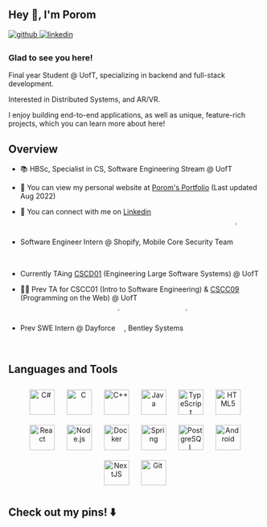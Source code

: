 ## Hey 👋, I'm Porom  
  

<a href="https://github.com/poromkamal" target="_blank">
<img src=https://img.shields.io/badge/github-%2324292e.svg?&style=for-the-badge&logo=github&logoColor=white alt=github style="margin-bottom: 5px;" />
</a>
<a href="https://linkedin.com/in/porom-kamal-0207a9187" target="_blank">
<img src=https://img.shields.io/badge/linkedin-%231E77B5.svg?&style=for-the-badge&logo=linkedin&logoColor=white alt=linkedin style="margin-bottom: 5px;" />
</a>  
  



###   Glad to see you here!  
Final year Student @ UofT, specializing in backend and full-stack development.

Interested in Distributed Systems, and AR/VR.

I enjoy building end-to-end applications, as well as unique, feature-rich projects, which you can learn more about here!
###  

## Overview
<tr><td valign="top" width="50%">

- 📚 HBSc, Specialist in CS, Software Engineering Stream @ UofT  
  

-  📄 You can view my personal website at [Porom's Portfolio](https://poromkamal.github.io/)  (Last updated Aug 2022)
  

- 🔖 You can connect with me on [Linkedin](https://www.linkedin.com/in/porom-kamal-0207a9187/)  
- Software Engineer Intern @ Shopify, Mobile Core Security Team <img src="https://cdn.freebiesupply.com/logos/large/2x/shopify-logo-png-transparent.png" align="center" style="width: 2%"/>
- Currently TAing [CSCD01](https://cscd01.com/) (Engineering Large Software Systems) @ UofT
- 🧑‍🏫 Prev TA for CSCC01 (Intro to Software Engineering) & [CSCC09](https://cscc09.com/) (Programming on the Web) @ UofT
- Prev SWE Intern @ Dayforce <img src="https://play-lh.googleusercontent.com/GzXqzEjylw9Y2FQPvsw34DcYirDrItkNGYInKrkLg-mFP-cgLYmwF223kA67KlD2miU" align="center" style="width: 2%"/> , Bentley Systems <img src="https://media.licdn.com/dms/image/D4E0BAQEtxxz6UpPW4Q/company-logo_200_200/0/1691676516744/bentley_systems_logo?e=2147483647&v=beta&t=kZ3cUyOWTKYwxDwa4ugWoW7SodkgYQw9ZbSpWv-nUMY" align="center" style="width: 2%" />

## Languages and Tools  
<div align="center">  
<a href="https://docs.microsoft.com/en-us/dotnet/csharp/" target="_blank"><img style="margin: 10px" src="https://profilinator.rishav.dev/skills-assets/csharp-original.svg" alt="C#" height="50" /></a>  
<a href="https://www.cprogramming.com/" target="_blank"><img style="margin: 10px" src="https://profilinator.rishav.dev/skills-assets/c-original.svg" alt="C" height="50" /></a>  
<a href="https://www.cplusplus.com/" target="_blank"><img style="margin: 10px" src="https://profilinator.rishav.dev/skills-assets/cplusplus-original.svg" alt="C++" height="50" /></a>  
<a href="https://www.java.com/" target="_blank"><img style="margin: 10px" src="https://profilinator.rishav.dev/skills-assets/java-original-wordmark.svg" alt="Java" height="50" /></a>  
<a href="https://www.typescriptlang.org/" target="_blank"><img style="margin: 10px" src="https://profilinator.rishav.dev/skills-assets/typescript-original.svg" alt="TypeScript" height="50" /></a>  
<a href="https://en.wikipedia.org/wiki/HTML5" target="_blank"><img style="margin: 10px" src="https://profilinator.rishav.dev/skills-assets/html5-original-wordmark.svg" alt="HTML5" height="50" /></a>  
<a href="https://reactjs.org/" target="_blank"><img style="margin: 10px" src="https://profilinator.rishav.dev/skills-assets/react-original-wordmark.svg" alt="React" height="50" /></a>  
<a href="https://nodejs.org/" target="_blank"><img style="margin: 10px" src="https://profilinator.rishav.dev/skills-assets/nodejs-original-wordmark.svg" alt="Node.js" height="50" /></a>  
<a href="https://www.docker.com/" target="_blank"><img style="margin: 10px" src="https://profilinator.rishav.dev/skills-assets/docker-original-wordmark.svg" alt="Docker" height="50" /></a>  
<a href="https://docs.spring.io/spring-framework/docs/3.0.x/reference/expressions.html#:~:text=The%20Spring%20Expression%20Language%20(SpEL,and%20basic%20string%20templating%20functionality." target="_blank"><img style="margin: 10px" src="https://profilinator.rishav.dev/skills-assets/springio-icon.svg" alt="Spring" height="50" /></a>  
<a href="https://www.postgresql.org/" target="_blank"><img style="margin: 10px" src="https://profilinator.rishav.dev/skills-assets/postgresql-original-wordmark.svg" alt="PostgreSQL" height="50" /></a>  
<a href="https://www.android.com/intl/en_in/" target="_blank"><img style="margin: 10px" src="https://profilinator.rishav.dev/skills-assets/android-original-wordmark.svg" alt="Android" height="50" /></a>  
<a href="https://nextjs.org/" target="_blank"><img style="margin: 10px" src="https://profilinator.rishav.dev/skills-assets/nextjs.png" alt="NextJS" height="50" /></a>  
<a href="https://github.com/" target="_blank"><img style="margin: 10px" src="https://profilinator.rishav.dev/skills-assets/git-scm-icon.svg" alt="Git" height="50" /></a>  
</div>  

## Check out my pins! ⬇️
